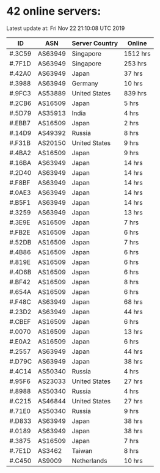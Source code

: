 # 42 online servers:

Latest update at: Fri Nov 22 21:10:08 UTC 2019

| ID | ASN | Server Country | Online |
| -- | --- | -------------- | ------ |
| #.3C59 | AS63949 | Singapore | 1512 hrs |
| #.7F1D | AS63949 | Singapore | 253 hrs |
| #.42A0 | AS63949 | Japan | 37 hrs |
| #.3988 | AS63949 | Germany | 10 hrs |
| #.9FC3 | AS53889 | United States | 839 hrs |
| #.2CB6 | AS16509 | Japan | 5 hrs |
| #.5D79 | AS35913 | India | 4 hrs |
| #.EBB7 | AS16509 | Japan | 2 hrs |
| #.14D9 | AS49392 | Russia | 8 hrs |
| #.F31B | AS20150 | United States | 9 hrs |
| #.4BA2 | AS16509 | Japan | 9 hrs |
| #.16BA | AS63949 | Japan | 14 hrs |
| #.2D40 | AS63949 | Japan | 14 hrs |
| #.F8BF | AS63949 | Japan | 14 hrs |
| #.0AE3 | AS63949 | Japan | 14 hrs |
| #.B5F1 | AS63949 | Japan | 14 hrs |
| #.3259 | AS63949 | Japan | 13 hrs |
| #.3E9E | AS16509 | Japan | 7 hrs |
| #.FB2E | AS16509 | Japan | 6 hrs |
| #.52DB | AS16509 | Japan | 7 hrs |
| #.4B86 | AS16509 | Japan | 6 hrs |
| #.819E | AS16509 | Japan | 6 hrs |
| #.4D6B | AS16509 | Japan | 6 hrs |
| #.BF42 | AS16509 | Japan | 8 hrs |
| #.654A | AS16509 | Japan | 6 hrs |
| #.F48C | AS63949 | Japan | 68 hrs |
| #.23D2 | AS63949 | Japan | 44 hrs |
| #.CBEF | AS16509 | Japan | 6 hrs |
| #.0070 | AS16509 | Japan | 13 hrs |
| #.E0A2 | AS16509 | Japan | 6 hrs |
| #.2557 | AS63949 | Japan | 44 hrs |
| #.D79C | AS63949 | Japan | 38 hrs |
| #.4C14 | AS50340 | Russia | 4 hrs |
| #.95F6 | AS23033 | United States | 27 hrs |
| #.8988 | AS50340 | Russia | 4 hrs |
| #.C215 | AS46844 | United States | 27 hrs |
| #.71E0 | AS50340 | Russia | 9 hrs |
| #.D833 | AS63949 | Japan | 38 hrs |
| #.0189 | AS63949 | Japan | 38 hrs |
| #.3875 | AS16509 | Japan | 7 hrs |
| #.7E1D | AS3462 | Taiwan | 8 hrs |
| #.C450 | AS9009 | Netherlands | 10 hrs |

